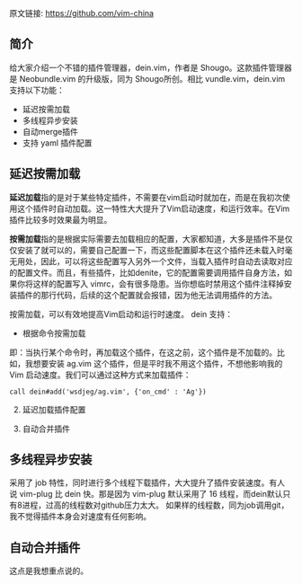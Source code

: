 原文链接: https://github.com/vim-china

## 简介

给大家介绍一个不错的插件管理器，dein.vim，作者是 Shougo。这款插件管理器是 Neobundle.vim 的升级版，同为 Shougo所创。相比 vundle.vim，dein.vim 支持以下功能：

- 延迟按需加载
- 多线程异步安装
- 自动merge插件
- 支持 yaml 插件配置

## 延迟按需加载

**延迟加载**指的是对于某些特定插件，不需要在vim启动时就加在，而是在我初次使用这个插件时自动加载。这一特性大大提升了Vim启动速度，和运行效率。在Vim插件比较多时效果最为明显。

**按需加载**指的是根据实际需要去加载相应的配置，大家都知道，大多是插件不是仅仅安装了就可以的，需要自己配置一下，而这些配置脚本在这个插件还未载入时毫无用处，因此，可以将这些配置写入另外一个文件，当载入插件时自动去读取对应的配置文件。而且，有些插件，比如denite，它的配置需要调用插件自身方法，如果你将这样的配置写入 vimrc，会有很多隐患。当你想临时禁用这个插件注释掉安装插件的那行代码，后续的这个配置就会报错，因为他无法调用插件的方法。

按需加载，可以有效地提高Vim启动和运行时速度。 dein 支持：

- 根据命令按需加载

即：当执行某个命令时，再加载这个插件，在这之前，这个插件是不加载的。比如，我想要安装 ag.vim 这个插件，但是平时我不用这个插件，不想他影响我的 Vim 启动速度。我们可以通过这种方式来加载插件：

```vim
call dein#add('wsdjeg/ag.vim', {'on_cmd' : 'Ag'})
```

2. 延迟加载插件配置


3. 自动合并插件

## 多线程异步安装

采用了 job 特性，同时进行多个线程下载插件，大大提升了插件安装速度。有人说 vim-plug 比 dein 快。那是因为 vim-plug 默认采用了 16 线程，而dein默认只有8进程，过高的线程数对github压力太大。 如果样的线程数，同为job调用git，我不觉得插件本身会对速度有任何影响。

## 自动合并插件

这点是我想重点说的。
